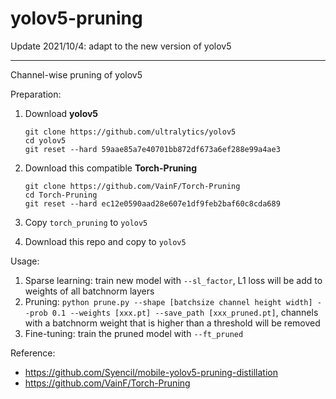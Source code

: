 # yolov5-pruning



Update 2021/10/4: adapt to the new version of yolov5



---

Channel-wise pruning of yolov5



Preparation:

1. Download **yolov5**

   ```
   git clone https://github.com/ultralytics/yolov5
   cd yolov5
   git reset --hard 59aae85a7e40701bb872df673a6ef288e99a4ae3
   ```

2. Download this compatible **Torch-Pruning**

   ```
   git clone https://github.com/VainF/Torch-Pruning
   cd Torch-Pruning
   git reset --hard ec12e0590aad28e607e1df9feb2baf60c8cda689
   ```

3. Copy `torch_pruning` to `yolov5`

4. Download this repo and copy to `yolov5`



Usage:

1. Sparse learning:  train new model with `--sl_factor`, L1 loss will be add to weights of all batchnorm layers
2. Pruning: `python prune.py --shape [batchsize channel height width] --prob 0.1 --weights [xxx.pt] --save_path [xxx_pruned.pt]`, channels with a batchnorm weight that is higher than a threshold will be removed
3. Fine-tuning: train the pruned model with `--ft_pruned`



Reference: 

* https://github.com/Syencil/mobile-yolov5-pruning-distillation
* https://github.com/VainF/Torch-Pruning